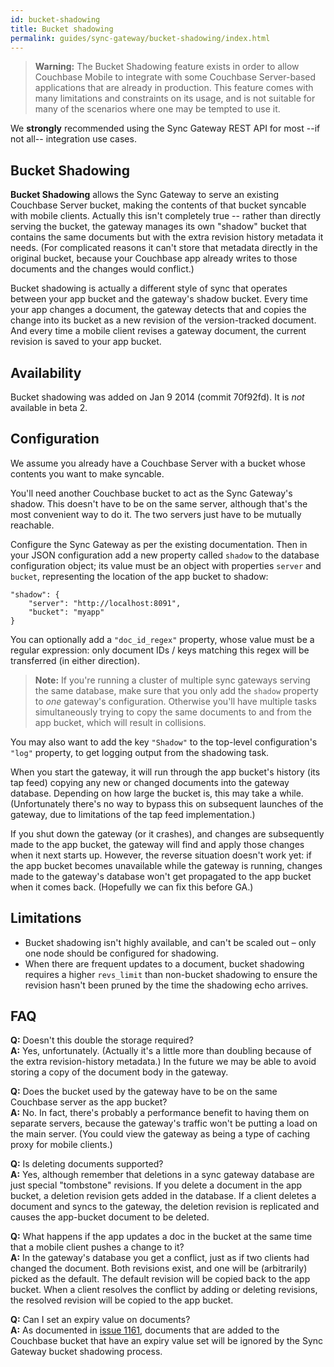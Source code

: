 ```yaml
---
id: bucket-shadowing
title: Bucket shadowing
permalink: guides/sync-gateway/bucket-shadowing/index.html
---
```


> **Warning:** The Bucket Shadowing feature exists in order to allow Couchbase Mobile to integrate with some Couchbase Server-based applications that are already in production. This feature comes with many limitations and constraints on its usage, and is not suitable for many of the scenarios where one may be tempted to use it.

We **strongly** recommended using the Sync Gateway REST API for most --if not all-- integration use cases.

## Bucket Shadowing

**Bucket Shadowing** allows the Sync Gateway to serve an existing Couchbase Server bucket, making the contents of that bucket syncable with mobile clients. Actually this isn't completely true -- rather than directly serving the bucket, the gateway manages its own "shadow" bucket that contains the same documents but with the extra revision history metadata it needs. (For complicated reasons it can't store that metadata directly in the original bucket, because your Couchbase app already writes to those documents and the changes would conflict.)

Bucket shadowing is actually a different style of sync that operates between your app bucket and the gateway's shadow bucket. Every time your app changes a document, the gateway detects that and copies the change into its bucket as a new revision of the version-tracked document. And every time a mobile client revises a gateway document, the current revision is saved to your app bucket.

## Availability

Bucket shadowing was added on Jan 9 2014 (commit 70f92fd). It is _not_ available in beta 2.

## Configuration

We assume you already have a Couchbase Server with a bucket whose contents you want to make syncable.

You'll need another Couchbase bucket to act as the Sync Gateway's shadow. This doesn't have to be on the same server, although that's the most convenient way to do it. The two servers just have to be mutually reachable.

Configure the Sync Gateway as per the existing documentation. Then in your JSON configuration add a new property called `shadow` to the database configuration object; its value must be an object with properties `server` and `bucket`, representing the location of the app bucket to shadow:

    "shadow": {
        "server": "http://localhost:8091",
        "bucket": "myapp"
    }

You can optionally add a `"doc_id_regex"` property, whose value must be a regular expression: only document IDs / keys matching this regex will be transferred (in either direction).

> **Note:** If you're running a cluster of multiple sync gateways serving the same database, make sure that you only add the `shadow` property to _one_ gateway's configuration. Otherwise you'll have multiple tasks simultaneously trying to copy the same documents to and from the app bucket, which will result in collisions.

You may also want to add the key `"Shadow"` to the top-level configuration's `"log"` property, to get logging output from the shadowing task.

When you start the gateway, it will run through the app bucket's history (its tap feed) copying any new or changed documents into the gateway database. Depending on how large the bucket is, this may take a while. (Unfortunately there's no way to bypass this on subsequent launches of the gateway, due to limitations of the tap feed implementation.)

If you shut down the gateway (or it crashes), and changes are subsequently made to the app bucket, the gateway will find and apply those changes when it next starts up. However, the reverse situation doesn't work yet: if the app bucket becomes unavailable while the gateway is running, changes made to the gateway's database won't get propagated to the app bucket when it comes back. (Hopefully we can fix this before GA.)

## Limitations

- Bucket shadowing isn't highly available, and can't be scaled out – only one node should be configured for shadowing.
- When there are frequent updates to a document, bucket shadowing requires a higher `revs_limit` than non-bucket shadowing to ensure the revision hasn't been pruned by the time the shadowing echo arrives.

## FAQ

**Q:** Doesn't this double the storage required?  
**A:** Yes, unfortunately. (Actually it's a little more than doubling because of the extra revision-history metadata.) In the future we may be able to avoid storing a copy of the document body in the gateway.

**Q:** Does the bucket used by the gateway have to be on the same Couchbase server as the app bucket?  
**A:** No. In fact, there's probably a performance benefit to having them on separate servers, because the gateway's traffic won't be putting a load on the main server. (You could view the gateway as being a type of caching proxy for mobile clients.)

**Q:** Is deleting documents supported?  
**A:** Yes, although remember that deletions in a sync gateway database are just special "tombstone" revisions. If you delete a document in the app bucket, a deletion revision gets added in the database. If a client deletes a document and syncs to the gateway, the deletion revision is replicated and causes the app-bucket document to be deleted.

**Q:** What happens if the app updates a doc in the bucket at the same time that a mobile client pushes a change to it?  
**A:** In the gateway's database you get a conflict, just as if two clients had changed the document. Both revisions exist, and one will be (arbitrarily) picked as the default. The default revision will be copied back to the app bucket. When a client resolves the conflict by adding or deleting revisions, the resolved revision will be copied to the app bucket.

**Q:** Can I set an expiry value on documents?  
**A:** As documented in [issue 1161](https://github.com/couchbase/sync_gateway/issues/1161), documents that are added to the Couchbase bucket that have an expiry value set will be ignored by the Sync Gateway bucket shadowing process.
